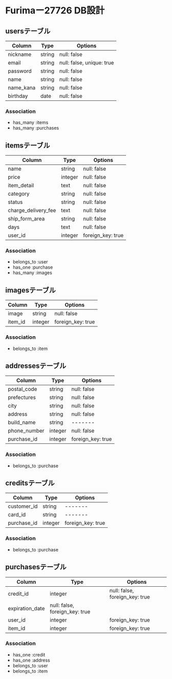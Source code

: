  # Furimaー27726 DB設計

## usersテーブル
|Column|Type|Options|
|------|----|-------|
|nickname|string|null: false|
|email|string|null: false, unique: true|
|password|string|null: false|
|name|string|null: false|
|name_kana|string|null: false|
|birthday|date|null: false|

### Association
- has_many :items
- has_many :purchases

## itemsテーブル
|Column|Type|Options|
|------|----|-------|
|name|string|null: false|
|price|integer|null: false|
|item_detail|text|null: false|
|category|string|null: false|
|status|string|null: false|
|charge_delivery_fee|text|null: false|
|ship_form_area|string|null: false|
|days|text|null: false|
|user_id|integer|foreign_key: true|

### Association
- belongs_to :user
- has_one :purchase
- has_many :images

## imagesテーブル
|Column|Type|Options|
|------|----|-------|
|image|string|null: false|
|item_id|integer|foreign_key: true|

### Association
- belongs_to :item

## addressesテーブル
|Column|Type|Options|
|------|----|-------|
|postal_code|string|null: false|
|prefectures|string|null: false|
|city|string|null: false|
|address|string|null: false|
|build_name|string|-------|
|phone_number|integer|null: false|
|purchase_id|integer|foreign_key: true|

### Association
- belongs_to :purchase

## creditsテーブル
|Column|Type|Options|
|------|----|-------|
|customer_id|string|-------|
|card_id|string|-------|
|purchase_id|integer|foreign_key: true|

### Association
- belongs_to :purchase

## purchasesテーブル
|Column|Type|Options|
|------|----|-------|
|credit_id|integer|null: false, foreign_key: true|
|expiration_date|null: false, foreign_key: true|
|user_id|integer|foreign_key: true|
|item_id|integer|foreign_key: true|

### Association
- has_one :credit
- has_one :address
- belongs_to :user
- belongs_to :item
